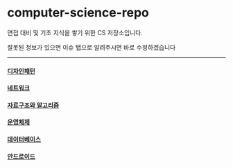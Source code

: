 ﻿# computer-science-repo

면접 대비 및 기초 지식을 쌓기 위한 CS 저장소입니다.

잘못된 정보가 있으면 이슈 탭으로 알려주시면 바로 수정하겠습니다

---

#### [디자인패턴](https://github.com/kimmandoo/computer-science-repo/tree/main/%EB%94%94%EC%9E%90%EC%9D%B8%ED%8C%A8%ED%84%B4)

#### [네트워크](https://github.com/kimmandoo/computer-science-repo/tree/main/%EB%84%A4%ED%8A%B8%EC%9B%8C%ED%81%AC)

#### [자료구조와 알고리즘](https://github.com/kimmandoo/computer-science-repo/tree/main/%EC%9E%90%EB%A3%8C%EA%B5%AC%EC%A1%B0%EC%99%80%20%EC%95%8C%EA%B3%A0%EB%A6%AC%EC%A6%98)

#### [운영체제](https://github.com/kimmandoo/computer-science-repo/tree/main/%EC%9A%B4%EC%98%81%EC%B2%B4%EC%A0%9C)

#### [데이터베이스](https://github.com/kimmandoo/computer-science-repo/tree/main/%EB%8D%B0%EC%9D%B4%ED%84%B0%EB%B2%A0%EC%9D%B4%EC%8A%A4)

#### [안드로이드](https://github.com/kimmandoo/computer-science-repo/tree/main/%EC%95%88%EB%93%9C%EB%A1%9C%EC%9D%B4%EB%93%9C)
